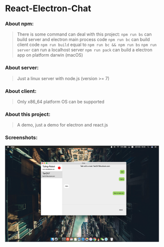 # React-Electron-Chat

### About npm:

> There is some command can deal with this project:
> `npm run bs` can build server and electron main process code
> `npm run bc` can build client code
> `npm run build` equal to `npm run bc && npm run bs`
> `npm run server` can run a localhost server
> `npm run pack` can build a electron app on platform darwin (macOS)

### About server:

> Just a linux server with node.js (version >= 7)

### About client:

> Only x86_64 platform OS can be supported

### About this project:

> A demo, just a demo for electron and react.js

### Screenshots:

![Chat](http://github.com/springhack/React-Electron-Chat/raw/master/screenshots/chat.png)

